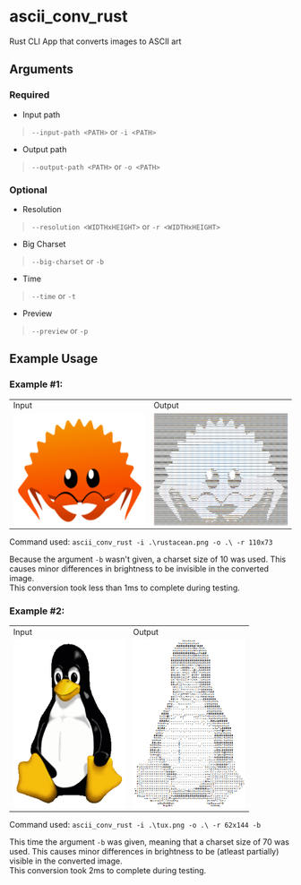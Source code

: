 # ascii_conv_rust
Rust CLI App that converts images to ASCII art

## Arguments

### Required
- Input path
> `--input-path <PATH>` or `-i <PATH>`
- Output path
> `--output-path <PATH>` or `-o <PATH>`

### Optional
- Resolution
> `--resolution <WIDTHxHEIGHT>` or `-r <WIDTHxHEIGHT>`
- Big Charset
> `--big-charset` or `-b`
- Time
> `--time` or `-t`
- Preview
> `--preview` or `-p`

## Example Usage

### Example #1:

<table>
  <tr>
     <td>Input</td>
     <td>Output</td>
  </tr>
  <tr>
    <td><img src=".\examples\rustacean.png" width="300" height="200"></td>
    <td><img src=".\examples\ascii_rustacean.png" width="300" height="200"></td>
  </tr>
</table>

Command used:
`ascii_conv_rust -i .\rustacean.png -o .\ -r 110x73`

Because the argument `-b` wasn't given, a charset size of 10 was used. This causes minor differences in brightness to be invisible in the converted image.
<br>
This conversion took less than 1ms to complete during testing.

### Example #2:

<table>
  <tr>
     <td>Input</td>
     <td>Output</td>
  </tr>
  <tr>
    <td><img src=".\examples\tux.png" width="200" height="300"></td>
    <td><img src=".\examples\ascii_tux.png" width="200" height="300"></td>
  </tr>
</table>

Command used:
`ascii_conv_rust -i .\tux.png -o .\ -r 62x144 -b`

This time the argument `-b` was given, meaning that a charset size of 70 was used. This causes minor differences in brightness to be (atleast partially) visible in the converted image.
<br>
This conversion took 2ms to complete during testing.
